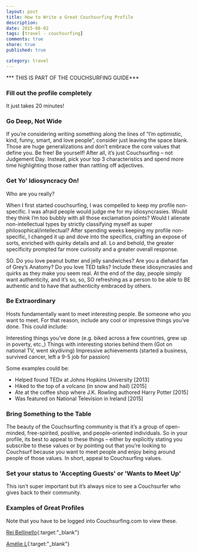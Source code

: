 ```yaml
---
layout: post
title: How to Write a Great Couchsurfing Profile
description: 
date: 2015-06-02
tags: [travel - couchsurfing]
comments: true
share: true
published: true

category: travel
---
```


*** THIS IS PART OF THE COUCHSURFING GUIDE*** 

### Fill out the profile completely

It just takes 20 minutes!

### Go Deep, Not Wide
If you’re considering writing something along the lines of “I’m optimistic, kind, funny, smart, and love people”, consider just leaving the space blank. Those are huge generalizations and don’t embrace the core values that define you. Be free! Be yourself! After all, it’s just Couchsurfing – not Judgement Day. Instead, pick your top 3 characteristics and spend more time highlighting those rather than rattling off adjectives.

### Get Yo' Idiosyncracy On!

Who are you really? 

When I first started couchsurfing, I was compelled to keep my profile non-specific. I was afraid people would judge me for my idiosyncrasies. Would they think I’m too bubbly with all those exclamation points? Would I alienate non-intellectual types by strictly classifying myself as super philosophical/intellectual? After spending weeks keeping my profile non-specific, I changed it up and dove into the specifics, crafting an expose of sorts, enriched with quirky details and all. Lo and behold, the greater specificity prompted far more curiosity and a greater overall response.

SO. Do you love peanut butter and jelly sandwiches? Are you a diehard fan of Grey’s Anatomy? Do you love TED talks? Include these idiosyncrasies and quirks as they make you seem real. At the end of the day, people simply want authenticity, and it’s so, so, SO refreshing as a person to be able to BE authentic and to have that authenticity embraced by others.

### Be Extraordinary

Hosts fundamentally want to meet interesting people. Be someone who you want to meet. For that reason, include any cool or impressive things you’ve done. This could include:

Interesting things you’ve done (e.g. biked across a few countries, grew up in poverty, etc.,)
Things with interesting stories behind them (Got on national TV, went skydiving)
Impressive achievements (started a business, survived cancer, left a 9-5 job for passion)

Some examples could be:

- Helped found TEDx at Johns Hopkins University [2013]
- Hiked to the top of a volcano (in snow and hail) [2015]
- Ate at the coffee shop where J.K. Rowling authored Harry Potter [2015]
- Was featured on National Television in Ireland [2015]

### Bring Something to the Table
The beauty of the Couchsurfing community is that it’s a group of open-minded, free-spirited, positive, and people-oriented individuals. So in your profile, its best to appeal to these things – either by explicitly stating you subscribe to these values or by pointing out that you’re looking to Couchsurf because you want to meet people and enjoy being around people of those values. In short, appeal to Couchsurfing values.

### Set your status to 'Accepting Guests' or 'Wants to Meet Up'
This isn’t super important but it’s always nice to see a Couchsurfer who gives back to their community.

### Examples of Great Profiles

Note that you have to be logged into Couchsurfing.com to view these.

[Rei Bellinello](https://www.couchsurfing.com/people/rei-bellinello){:target:"_blank"}

[Amélie L](https://www.couchsurfing.com/people/ameliepelletan){:target:"_blank"}
